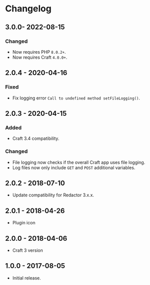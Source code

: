 # Changelog

## 3.0.0- 2022-08-15

### Changed
- Now requires PHP `8.0.2+`.
- Now requires Craft `4.0.0+`.

## 2.0.4 - 2020-04-16

### Fixed
- Fix logging error `Call to undefined method setFileLogging()`.

## 2.0.3 - 2020-04-15

### Added
- Craft 3.4 compatibility.

### Changed
- File logging now checks if the overall Craft app uses file logging.
- Log files now only include `GET` and `POST` additional variables.

## 2.0.2 - 2018-07-10

- Update compatibility for Redactor 3.x.x.

## 2.0.1 - 2018-04-26

- Plugin icon

## 2.0.0 - 2018-04-06

- Craft 3 version

## 1.0.0 - 2017-08-05

- Initial release.

